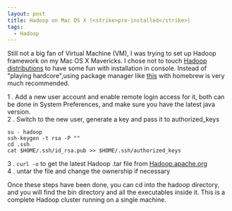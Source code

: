 ```yaml
---
layout: post
title: Hadoop on Mac OS X (<strike>pre-installed</strike>)
tags: 
  - Hadoop
---
```


Still not a big fan of Virtual Machine (VM), I was trying to set up Hadoop framework on my Mac OS X Mavericks. I chose not to touch [Hadoop distributions](https://www.youtube.com/watch?v=IvtyruO4dN4) to have some fun with installation in console. Instead of "playing hardcore",using package manager like [this](http://ragrawal.wordpress.com/2012/04/28/installing-hadoop-on-mac-osx-lion/) with homebrew is very much recommended.
 
1 . Add a new user account and enable remote login access for it, both can be done in System Preferences, and make sure you have the latest java version.  
2 . Switch to the new user, generate a key and pass it to authorized_keys

```shell
su - hadoop
ssh-keygen -t rsa -P ""
cd .ssh
cat $HOME/.ssh/id_rsa.pub >> $HOME/.ssh/authorized_keys

```

3 . `curl -o` to get the latest Hadoop .tar file from [Hadoop.apache.org](http://hadoop.apache.org/)  
4 . untar the file and change the ownership if necessary

Once these steps have been done, you can cd into the hadoop directory, and you will find the bin directory and all the executables inside it. This is a complete Hadoop cluster running on a single machine. 